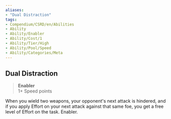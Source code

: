 ```yaml
---
aliases:
- "Dual Distraction"
tags:
- Compendium/CSRD/en/Abilities
- Ability
- Ability/Enabler
- Ability/Cost/1
- Ability/Tier/High
- Ability/Pool/Speed
- Ability/Categories/Meta
---
```


  
## Dual Distraction  
>**Enabler**  
>1+ Speed points
  
When you wield two weapons, your opponent's next attack is hindered, and if you apply Effort on your next attack against that same foe, you get a free level of Effort on the task. Enabler.